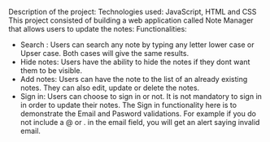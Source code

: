 Description of the project:
Technologies used: JavaScript, HTML and CSS
This project consisted of building a web application called Note Manager that allows users to update the notes: 
Functionalities: 
- Search : Users can search any note by typing any letter lower case or Upser case. Both cases will give the same results.
- Hide notes: Users have the ability to hide the notes if they dont want them to be visible.
- Add notes: Users can have the note to the list of an already existing notes. They can also edit, update or delete the notes.
- Sign in: Users can choose to sign in or not. It is not mandatory to sign in in order to update their notes. The Sign in functionality here is to demonstrate the Email and Pasword validations. For example if you do not include a @ or . in the email field, you will get an alert saying invalid email. 
  
